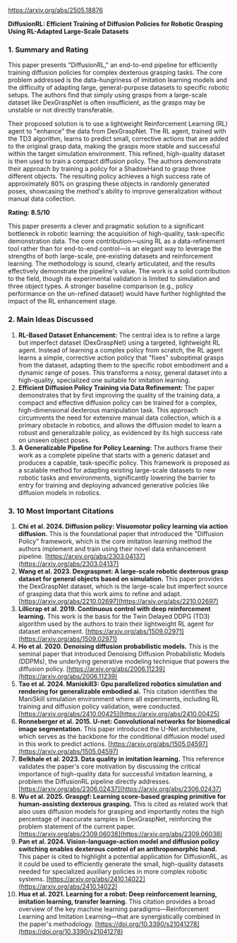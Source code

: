 https://arxiv.org/abs/2505.18876

**DiffusionRL: Efficient Training of Diffusion Policies for Robotic Grasping Using RL-Adapted Large-Scale Datasets**

### 1. Summary and Rating

This paper presents "DiffusionRL," an end-to-end pipeline for efficiently training diffusion policies for complex dexterous grasping tasks. The core problem addressed is the data-hungriness of imitation learning models and the difficulty of adapting large, general-purpose datasets to specific robotic setups. The authors find that simply using grasps from a large-scale dataset like DexGraspNet is often insufficient, as the grasps may be unstable or not directly transferable.

Their proposed solution is to use a lightweight Reinforcement Learning (RL) agent to "enhance" the data from DexGraspNet. The RL agent, trained with the TD3 algorithm, learns to predict small, corrective actions that are added to the original grasp data, making the grasps more stable and successful within the target simulation environment. This refined, high-quality dataset is then used to train a compact diffusion policy. The authors demonstrate their approach by training a policy for a ShadowHand to grasp three different objects. The resulting policy achieves a high success rate of approximately 80% on grasping these objects in randomly generated poses, showcasing the method's ability to improve generalization without manual data collection.

**Rating: 8.5/10**

This paper presents a clever and pragmatic solution to a significant bottleneck in robotic learning: the acquisition of high-quality, task-specific demonstration data. The core contribution—using RL as a data-refinement tool rather than for end-to-end control—is an elegant way to leverage the strengths of both large-scale, pre-existing datasets and reinforcement learning. The methodology is sound, clearly articulated, and the results effectively demonstrate the pipeline's value. The work is a solid contribution to the field, though its experimental validation is limited to simulation and three object types. A stronger baseline comparison (e.g., policy performance on the un-refined dataset) would have further highlighted the impact of the RL enhancement stage.

### 2. Main Ideas Discussed

1.  **RL-Based Dataset Enhancement:** The central idea is to refine a large but imperfect dataset (DexGraspNet) using a targeted, lightweight RL agent. Instead of learning a complex policy from scratch, the RL agent learns a simple, corrective action policy that "fixes" suboptimal grasps from the dataset, adapting them to the specific robot embodiment and a dynamic range of poses. This transforms a noisy, general dataset into a high-quality, specialized one suitable for imitation learning.
2.  **Efficient Diffusion Policy Training via Data Refinement:** The paper demonstrates that by first improving the quality of the training data, a compact and effective diffusion policy can be trained for a complex, high-dimensional dexterous manipulation task. This approach circumvents the need for extensive manual data collection, which is a primary obstacle in robotics, and allows the diffusion model to learn a robust and generalizable policy, as evidenced by its high success rate on unseen object poses.
3.  **A Generalizable Pipeline for Policy Learning:** The authors frame their work as a complete pipeline that starts with a generic dataset and produces a capable, task-specific policy. This framework is proposed as a scalable method for adapting existing large-scale datasets to new robotic tasks and environments, significantly lowering the barrier to entry for training and deploying advanced generative policies like diffusion models in robotics.

### 3. 10 Most Important Citations

1.  **Chi et al. 2024. Diffusion policy: Visuomotor policy learning via action diffusion.** This is the foundational paper that introduced the "Diffusion Policy" framework, which is the core imitation learning method the authors implement and train using their novel data enhancement pipeline. [https://arxiv.org/abs/2303.04137](https://arxiv.org/abs/2303.04137)
2.  **Wang et al. 2023. Dexgraspnet: A large-scale robotic dexterous grasp dataset for general objects based on simulation.** This paper provides the DexGraspNet dataset, which is the large-scale but imperfect source of grasping data that this work aims to refine and adapt. [https://arxiv.org/abs/2210.02697](https://arxiv.org/abs/2210.02697)
3.  **Lillicrap et al. 2019. Continuous control with deep reinforcement learning.** This work is the basis for the Twin Delayed DDPG (TD3) algorithm used by the authors to train their lightweight RL agent for dataset enhancement. [https://arxiv.org/abs/1509.02971](https://arxiv.org/abs/1509.02971)
4.  **Ho et al. 2020. Denoising diffusion probabilistic models.** This is the seminal paper that introduced Denoising Diffusion Probabilistic Models (DDPMs), the underlying generative modeling technique that powers the diffusion policy. [https://arxiv.org/abs/2006.11239](https://arxiv.org/abs/2006.11239)
5.  **Tao et al. 2024. Maniskill3: Gpu parallelized robotics simulation and rendering for generalizable embodied ai.** This citation identifies the ManiSkill simulation environment where all experiments, including RL training and diffusion policy validation, were conducted. [https://arxiv.org/abs/2410.00425](https://arxiv.org/abs/2410.00425)
6.  **Ronneberger et al. 2015. U-net: Convolutional networks for biomedical image segmentation.** This paper introduced the U-Net architecture, which serves as the backbone for the conditional diffusion model used in this work to predict actions. [https://arxiv.org/abs/1505.04597](https://arxiv.org/abs/1505.04597)
7.  **Belkhale et al. 2023. Data quality in imitation learning.** This reference validates the paper's core motivation by discussing the critical importance of high-quality data for successful imitation learning, a problem the DiffusionRL pipeline directly addresses. [https://arxiv.org/abs/2306.02437](https://arxiv.org/abs/2306.02437)
8.  **Wu et al. 2025. Graspgf: Learning score-based grasping primitive for human-assisting dexterous grasping.** This is cited as related work that also uses diffusion models for grasping and importantly notes the high percentage of inaccurate samples in DexGraspNet, reinforcing the problem statement of the current paper. [https://arxiv.org/abs/2309.06038](https://arxiv.org/abs/2309.06038)
9.  **Pan et al. 2024. Vision-language-action model and diffusion policy switching enables dexterous control of an anthropomorphic hand.** This paper is cited to highlight a potential application for DiffusionRL, as it could be used to efficiently generate the small, high-quality datasets needed for specialized auxiliary policies in more complex robotic systems. [https://arxiv.org/abs/2410.14022](https://arxiv.org/abs/2410.14022)
10. **Hua et al. 2021. Learning for a robot: Deep reinforcement learning, imitation learning, transfer learning.** This citation provides a broad overview of the key machine learning paradigms—Reinforcement Learning and Imitation Learning—that are synergistically combined in the paper's methodology. [https://doi.org/10.3390/s21041278](https://doi.org/10.3390/s21041278)
